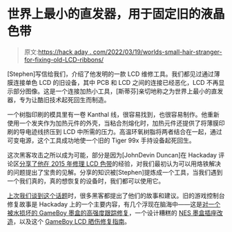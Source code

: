 # 世界上最小的直发器，用于固定旧的液晶色带

> 原文:[https://hack aday . com/2022/03/19/worlds-small-hair-stranger-for-fixing-old-LCD-ribbons/](https://hackaday.com/2022/03/19/worlds-smallest-hair-straightener-for-fixing-old-lcd-ribbons/)

[Stephen]写信给我们，介绍了他发明的一款 LCD 维修工具。我们都见过通过薄膜连接单色 LCD 的旧设备，其中 PCB 和 LCD 之间的连接已经恶化，LCD 不再显示部分图像。这是一个连接加热小工具，[斯蒂芬]亲切地称之为世界上最小的直发器，专为让酷旧技术起死回生而制造。

一个树脂印刷的模具里有一卷 Kanthal 线，很容易找到，也很容易制作。他重新使用一个发夹作为加热元件的外壳，当粘合剂熔化时，加热元件还提供了将薄膜印刷的导电迹线挤压到 LCD 中所需的压力。高温环氧树脂将两者结合在一起，通过可变电源，这个工具成功地使一个旧的 Tiger 99x 手持设备起死回生。

这次黑客攻击之所以成为可能，部分是因为[JohnDevin Duncan]在 Hackaday 评论区[分享了他在 2015 年修理 LCD 色带](https://hackaday.com/2012/09/20/how-to-repair-a-ribbon-cable-connection-on-consumer-electronics/#comment-2574471)的经验，对我们最初认为可以用烙铁解决的问题提出了宝贵的见解。分享的知识被[Stephen]提炼成一个工具，当我们遇到一个我们真的，真的想恢复的设备时，我们都可以使用它。

[上次我们谈到这个话题](https://hackaday.com/2012/09/20/how-to-repair-a-ribbon-cable-connection-on-consumer-electronics/)时，很多黑客都提出了他们的故事和建议。旧的游戏控制台修复故事是 Hackaday 上的一个主要内容，有几个浮现在脑海中——这是[对一个被水损坏的 GameBoy 墨盒的高强度跟踪修复](https://hackaday.com/2021/09/15/bringing-a-ruined-game-boy-cart-back-to-life-with-tons-of-soldering/)，一个设计糟糕的 [NES 墨盒插座改造](https://hackaday.com/2014/12/03/fixing-an-nes-for-good/)，以及这个 [GameBoy LCD 晒伤修复指南](https://hackaday.com/2018/01/26/repairing-a-sunburned-game-boy-screen/)。